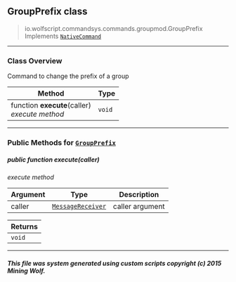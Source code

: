 ## GroupPrefix __class__

>io.wolfscript.commandsys.commands.groupmod.GroupPrefix
>Implements [`NativeCommand`](../../NativeCommand.md)

---

### Class Overview

Command to change the prefix of a group

Method | Type   
--- | :--- 
 function __execute__(caller) <br> _execute method_ | `void`



---


### Public Methods for [`GroupPrefix`](GroupPrefix.md)

##### <a id='execute'></a>public  function __execute__(caller)

_execute method_

Argument | Type | Description  
--- | --- | --- 
caller | [`MessageReceiver`](../../../chat/MessageReceiver.md) | caller argument

Returns | 
--- | 
`void` |


---


##### This file was system generated using custom scripts copyright (c) 2015 Mining Wolf.
	

